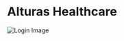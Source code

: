 # Alturas Healthcare

<img src="https://github.com/alturas-dev/hmo/blob/main/assets/images/Screenshot%20(15).png" alt="Login Image">
